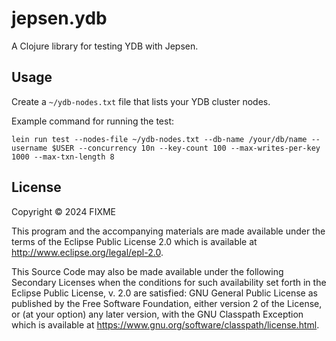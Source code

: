 # jepsen.ydb

A Clojure library for testing YDB with Jepsen.

## Usage

Create a `~/ydb-nodes.txt` file that lists your YDB cluster nodes.

Example command for running the test:

```
lein run test --nodes-file ~/ydb-nodes.txt --db-name /your/db/name --username $USER --concurrency 10n --key-count 100 --max-writes-per-key 1000 --max-txn-length 8
```

## License

Copyright © 2024 FIXME

This program and the accompanying materials are made available under the
terms of the Eclipse Public License 2.0 which is available at
http://www.eclipse.org/legal/epl-2.0.

This Source Code may also be made available under the following Secondary
Licenses when the conditions for such availability set forth in the Eclipse
Public License, v. 2.0 are satisfied: GNU General Public License as published by
the Free Software Foundation, either version 2 of the License, or (at your
option) any later version, with the GNU Classpath Exception which is available
at https://www.gnu.org/software/classpath/license.html.
